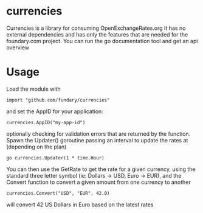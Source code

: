 currencies
==========

Currencies is a library for consuming OpenExchangeRates.org
It has no external dependencies and has only the features that are
needed for the foundary.com project. You can run the go documentation tool
and get an api overview

Usage
=====

Load the module with

    import "github.com/fundary/currencies"

and set the AppID for your application:

    currencies.AppID("my-app-id")

optionally checking for validation errors that are returned by the function.
Spawn the Updater() goroutine passing an interval to update the rates at (depending on the plan)

    go currencies.Updater(1 * time.Hour)

You can then use the GetRate to get the rate for a given currency,
using the standard three letter symbol (ie: Dollars -> USD, Euro -> EUR), and the
Convert function to convert a given amount from one currency to another

    currencies.Convert("USD", "EUR", 42.0)

will convert 42 US Dollars in Euro based on the latest rates
